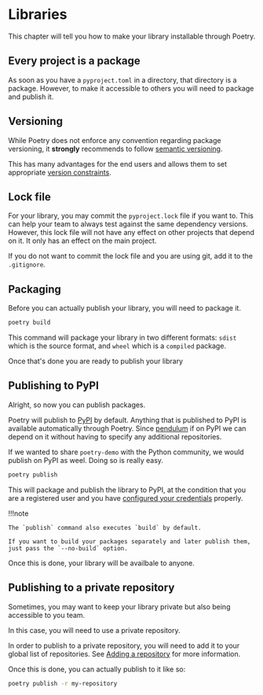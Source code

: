 # Libraries

This chapter will tell you how to make your library installable through Poetry.

## Every project is a package

As soon as you have a `pyproject.toml` in a directory, that directory is a package.
However, to make it accessible to others you will need to package and publish it.


## Versioning

While Poetry does not enforce any convention regarding package versioning,
it **strongly** recommends to follow [semantic versioning](https://semver.org).

This has many advantages for the end users and allows them to set appropriate
[version constraints](/versions/).

## Lock file

For your library, you may commit the `pyproject.lock` file if you want to.
This can help your team to always test against the same dependency versions.
However, this lock file will not have any effect on other projects that depend on it.
It only has an effect on the main project.

If you do not want to commit the lock file and you are using git, add it to the `.gitignore`.

## Packaging

Before you can actually publish your library, you will need to package it.

```bash
poetry build
```

This command will package your library in two different formats: `sdist` which is
the source format, and `wheel` which is a `compiled` package.

Once that's done you are ready to publish your library

## Publishing to PyPI

Alright, so now you can publish packages.

Poetry will publish to [PyPI](https://pypi.org) by default. Anything that is published to PyPI
is available automatically through Poetry. Since [pendulum](https://pypi.org/project/pendulum/)
if on PyPI we can depend on it without having to specify any additional repositories.

If we wanted to share `poetry-demo` with the Python community, we would publish on PyPI as weel.
Doing so is really easy.

```bash
poetry publish
```

This will package and publish the library to PyPI, at the condition that you are a registered user
and you have [configured your credentials](/repositories/#adding-credentials) properly.

!!!note

    The `publish` command also executes `build` by default.
    
    If you want to build your packages separately and later publish them,
    just pass the `--no-build` option.
    
Once this is done, your library will be availbale to anyone.


## Publishing to a private repository

Sometimes, you may want to keep your library private but also being accessible to you team.

In this case, you will need to use a private repository.

In order to publish to a private repository, you will need to add it to your
global list of repositories. See [Adding a repository](/repositories/#adding-a-repository)
for more information.

Once this is done, you can actually publish to it like so:

```bash
poetry publish -r my-repository
```
